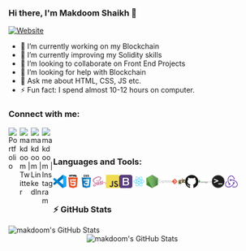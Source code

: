 ### Hi there, I'm Makdoom Shaikh 👋

[![Website](https://img.shields.io/website?label=Portfolio&up_message=Online&url=https%3A%2F%2Fmakdoom.github.io%2F)](https://makdoom.github.io)

- 🔭 I’m currently working on my Blockchain
- 🌱 I’m currently improving my Solidity skills 
- 👯 I’m looking to collaborate on Front End Projects
- 🤔 I’m looking for help with Blockchain
- 💬 Ask me about HTML, CSS, JS etc.
- ⚡ Fun fact: I spend almost 10-12 hours on computer.


### Connect with me:

[<img align="left" alt="Portfolio" width="22px" src="https://www.pinclipart.com/picdir/big/211-2116571_website-website-logo-png-transparent-background-clipart.png" />][website]
[<img align="left" alt="makdoom | Twitter" width="22px" src="https://seeklogo.com/images/T/twitter-logo-A84FE9258E-seeklogo.com.png" />][twitter]
[<img align="left" alt="makdoom | LinkedIn" width="22px" src="http://www.pngall.com/wp-content/uploads/2016/07/Linkedin-Download-PNG.png" />][linkedin]
[<img align="left" alt="makdoom | Instagram" width="22px" src="https://upload.wikimedia.org/wikipedia/commons/thumb/e/e7/Instagram_logo_2016.svg/800px-Instagram_logo_2016.svg.png" />][instagram]

<br />
<br />


### Languages and Tools:

[<img align="left" alt="Visual Studio Code" width="26px" src="https://raw.githubusercontent.com/github/explore/80688e429a7d4ef2fca1e82350fe8e3517d3494d/topics/visual-studio-code/visual-studio-code.png" />][icons]
[<img align="left" alt="HTML5" width="26px" src="https://raw.githubusercontent.com/github/explore/80688e429a7d4ef2fca1e82350fe8e3517d3494d/topics/html/html.png" />][icons]
[<img align="left" alt="CSS3" width="26px" src="https://raw.githubusercontent.com/github/explore/80688e429a7d4ef2fca1e82350fe8e3517d3494d/topics/css/css.png" />][icons]
[<img align="left" alt="Sass" width="26px" src="https://raw.githubusercontent.com/github/explore/80688e429a7d4ef2fca1e82350fe8e3517d3494d/topics/sass/sass.png" />][icons]
[<img align="left" alt="JavaScript" width="26px" src="https://raw.githubusercontent.com/github/explore/80688e429a7d4ef2fca1e82350fe8e3517d3494d/topics/javascript/javascript.png" />][icons]
[<img align="left" alt="JavaScript" width="26px" src="https://raw.githubusercontent.com/github/explore/80688e429a7d4ef2fca1e82350fe8e3517d3494d/topics/bootstrap/bootstrap.png" />][icons]
[<img align="left" alt="React" width="26px" src="https://raw.githubusercontent.com/github/explore/80688e429a7d4ef2fca1e82350fe8e3517d3494d/topics/react/react.png" />][icons]
[<img align="left" alt="Node.js" width="26px" src="https://raw.githubusercontent.com/github/explore/80688e429a7d4ef2fca1e82350fe8e3517d3494d/topics/nodejs/nodejs.png" />][icons]
[<img align="left" alt="Node.js" width="26px" src="https://raw.githubusercontent.com/github/explore/80688e429a7d4ef2fca1e82350fe8e3517d3494d/topics/express/express.png" />][icons]
[<img align="left" alt="Git" width="26px" src="https://raw.githubusercontent.com/github/explore/80688e429a7d4ef2fca1e82350fe8e3517d3494d/topics/git/git.png" />][icons]
[<img align="left" alt="GitHub" width="26px" src="https://raw.githubusercontent.com/github/explore/78df643247d429f6cc873026c0622819ad797942/topics/github/github.png" />][icons]
[<img align="left" alt="MongoDB" width="26px" src="https://raw.githubusercontent.com/github/explore/80688e429a7d4ef2fca1e82350fe8e3517d3494d/topics/mongodb/mongodb.png" />][icons]
[<img align="left" alt="Terminal" width="26px" src="https://raw.githubusercontent.com/github/explore/80688e429a7d4ef2fca1e82350fe8e3517d3494d/topics/terminal/terminal.png" />][icons]
[<img align="left" alt="Terminal" width="26px" src="https://raw.githubusercontent.com/github/explore/80688e429a7d4ef2fca1e82350fe8e3517d3494d/topics/redux/redux.png" />][icons]
<br />
<br />


### :zap: <b>GitHub Stats </b>

  <img align="left" alt="makdoom's GitHub Stats" src="https://github-readme-stats-chi-fawn.vercel.app/api?username=makdoom&show_icons=true&theme=dracula&hide_border=true" />
  
  <img align="right" width="350px" alt="makdoom's GitHub Stats" src="https://github-readme-stats-chi-fawn.vercel.app/api/top-langs?username=makdoom&layout=compact&langs_count=16&show_icons=true&theme=dracula&hide_border=true" />






[website]: https://makdoom.github.io/
[twitter]: https://twitter.com/makdoom
[instagram]: https://instagram.com/makdismm
[linkedin]: https://linkedin.com/in/https://www.linkedin.com/in/makdoom-shaikh-42897a172/
[icons]: #

